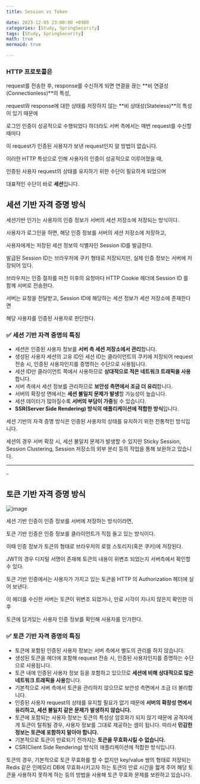 ```yaml
---
title: Session vs Token

date: 2023-12-05 23:00:00 +0900
categories: [Study, SpringSecurity]
tags: [Study, SpringSecurity]
math: true
mermaid: true

---
```




### **HTTP 프로토콜은**

 request를 전송한 후, response를 수신하게 되면 연결을 끊는 **비 연결성(Connectionless)**의 특성,

 request와 response에 대한 상태를 저장하지 않는 **비 상태성(Stateless)**의 특성이 있기 때문에

 로그인 인증이 성공적으로 수행되었다 하더라도 서버 측에서는 매번 request를 수신할 때마다

 이 request가 인증된 사용자가 보낸 request인지 알 방법이 없습니다.

이러한 HTTP 특성으로 인해 사용자의 인증이 성공적으로 이루어졌을 때, 

인증된 사용자 request의 상태를 유지하기 위한 수단이 필요하게 되었으며

대표적인 수단이 바로 **세션**입니다.

## **세션 기반 자격 증명 방식**

세션기반 인가는 사용자의 인증 정보가 서버의 세션 저장소에 저장되는 방식이다.

사용자가 로그인을 하면, 해당 인증 정보를 서버의 세션 저장소에 저장하고, 

사용자에게는 저장된 세션 정보의 식별자인 Session ID를 발급한다. 

발급된 Session ID는 브라우저에 쿠키 형태로 저장되지만, 실제 인증 정보는 서버에 저장되어 있다.

브라우저는 인증 절차를 마친 이후의 요청마다 HTTP Cookie 헤더에 Session ID 를 함께 서버로 전송한다.

서버는 요청을 전달받고, Session ID에 해당하는 세션 정보가 세션 저장소에 존재한다면 

해당 사용자를 인증된 사용자로 판단한다.

### **✅ 세션 기반 자격 증명의 특징**

- 세션은 인증된 사용자 정보를 **서버 측 세션 저장소에서 관리**합니다.
- 생성된 사용자 세션의 고유 ID인 세션 ID는 클라이언트의 쿠키에 저장되어 request 전송 시, 인증된 사용자인지를 증명하는 수단으로 사용됩니다.
- 세션 ID만 클라이언트 쪽에서 사용하므로 **상대적으로 적은 네트워크 트래픽을 사용**합니다.
- 서버 측에서 세션 정보를 관리하므로 **보안성 측면에서 조금 더 유리**합니다.
- 서버의 확장성 면에서는 **세션 불일치 문제가 발생**할 가능성이 높습니다.
- 세션 데이터가 많아질수록 **서버의 부담이 가중**될 수 있습니다.
- **SSR(Server Side Rendering) 방식의 애플리케이션에 적합한 방식**입니다.

세션 기반의 자격 증명 방식은 인증된 사용자의 상태를 유지하기 위한 전통적인 방식입니다.

세션의 경우 서버 확장 시, 세션 불일치 문제가 발생할 수 있지만 Sticky Session, Session Clustering, Session 저장소의 외부 분리 등의 작업을 통해 보완하고 있습니다.


<hr>-

## **토큰 기반 자격 증명 방식**
![image](https://github.com/ararp1006/mainProject/assets/130068083/51463f4a-119d-42ab-b551-f0ff78e8854e)


세션 기반 인증이 인증 정보를 서버에 저장하는 방식이라면,

토큰 기반 인증은 인증 정보를 클라이언트가 직접 들고 있는 방식이다. 

이때 인증 정보가 토큰의 형태로 브라우저의 로컬 스토리지(혹은 쿠키)에 저장된다. 

JWT의 경우 디지털 서명이 존재해 토큰의 내용이 위변조 되었는지 서버측에서 확인할 수 있다.

토큰 기반 인증에서는 사용자가 가지고 있는 토큰을 HTTP 의 Authorization 헤더에 실어 보낸다.

이 헤더를 수신한 서버는 토큰이 위변조 되었거나, 만료 시각이 지나지 않은지 확인한 이후 

토큰에 담겨있는 사용자 인증 정보를 확인해 사용자를 인가한다.

### **✅ 토큰 기반 자격 증명의 특징**

- 토큰에 포함된 인증된 사용자 정보는 서버 측에서 별도의 관리를 하지 않습니다.
- 생성된 토큰을 헤더에 포함해 request 전송 시, 인증된 사용자인지를 증명하는 수단으로 사용됩니다.
- 토큰 내에 인증된 사용자 정보 등을 포함하고 있으므로 **세션에 비해 상대적으로 많은 네트워크 트래픽을 사용**합니다.
- 기본적으로 서버 측에서 토큰을 관리하지 않으므로 보안성 측면에서 조금 더 불리합니다.
- 인증된 사용자 request의 상태를 유지할 필요가 없기 때문에 **서버의 확장성 면에서 유리하고, 세션 불일치 같은 문제가 발생하지 않습니다.**
- 토큰에 포함되는 사용자 정보는 토큰의 특성상 암호화가 되지 않기 때문에 공격자에게 토큰이 탈취될 경우, 사용자 정보를 그대로 제공하는 셈이 됩니다. 따라서 **민감한 정보는 토큰에 포함하지 말아야 합니다.**
- 기본적으로 토큰이 만료되기 전까지는 **토큰을 무효화시킬 수 없습니다.**
- CSR(Client Side Rendering) 방식의 애플리케이션에 적합한 방식입니다.

토큰의 경우, 기본적으로 토큰 무효화를 할 수 없지만 key/value 쌍의 형태로 저장되는 Redis 같은 인메모리 DB에 무효화시키고자 하는 토큰의 만료 시간을 짧게 주어 해당 토큰을 사용하지 못하게 하는 등의 방법을 사용해 토큰 무효화 문제를 보완하고 있습니다.